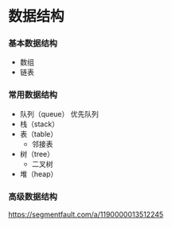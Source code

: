 # 数据结构

### 基本数据结构

- 数组
- 链表

### 常用数据结构

- 队列（queue）
    优先队列
- 栈（stack）
- 表（table）
    - 邻接表
- 树（tree）
    - 二叉树
- 堆（heap）

### 高级数据结构

https://segmentfault.com/a/1190000013512245